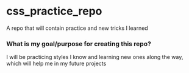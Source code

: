 # css_practice_repo
A repo that will contain practice and new tricks I learned
### What is my goal/purpose for creating this repo?
I will be practicing styles I know and learning new ones along the way, which will help me in my future projects
